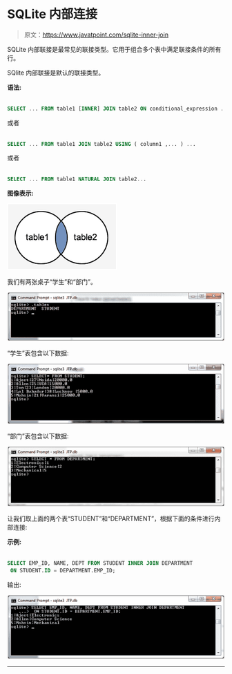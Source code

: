 # SQLite 内部连接

> 原文：<https://www.javatpoint.com/sqlite-inner-join>

SQLite 内部联接是最常见的联接类型。它用于组合多个表中满足联接条件的所有行。

SQlite 内部联接是默认的联接类型。

**语法:**

```sql

SELECT ... FROM table1 [INNER] JOIN table2 ON conditional_expression ... 

```

或者

```sql

SELECT ... FROM table1 JOIN table2 USING ( column1 ,... ) ... 

```

或者

```sql

SELECT ... FROM table1 NATURAL JOIN table2...

```

**图像表示:**

![Sqlite Inner join 1](img/f410ca55321920b531e25baf1aa43a56.png)

我们有两张桌子“学生”和“部门”。

![Sqlite Inner join 2](img/c21fc92aca7ffeb646fcda29490e4170.png)

“学生”表包含以下数据:

![Sqlite Inner join 3](img/e14e03945a0bedd2855af1e316a11c5b.png)

“部门”表包含以下数据:

![Sqlite Inner join 4](img/9b680cbd64824d27ea7f4ca8efaa5574.png)

让我们取上面的两个表“STUDENT”和“DEPARTMENT”，根据下面的条件进行内部连接:

**示例:**

```sql

SELECT EMP_ID, NAME, DEPT FROM STUDENT INNER JOIN DEPARTMENT
 ON STUDENT.ID = DEPARTMENT.EMP_ID;

```

输出:

![Sqlite Inner join 5](img/398be58e29eeafb793f3964eaa362a80.png)

* * *